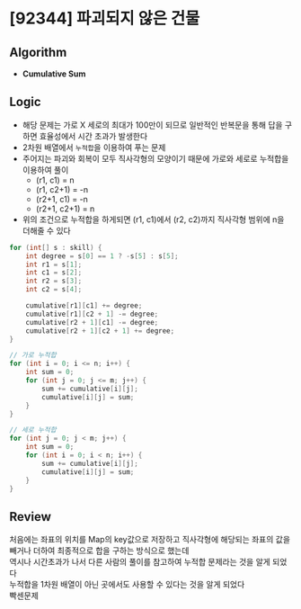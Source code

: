 # [92344] 파괴되지 않은 건물
## Algorithm
- **Cumulative Sum**

## Logic
- 해당 문제는 가로 X 세로의 최대가 100만이 되므로 일반적인 반복문을 통해 답을 구하면 효율성에서 시간 초과가 발생한다
- 2차원 배열에서 `누적합`을 이용하여 푸는 문제
- 주어지는 파괴와 회복이 모두 직사각형의 모양이기 때문에 가로와 세로로 누적합을 이용하여 풀이
  - (r1, c1) = n
  - (r1, c2+1) = -n
  - (r2+1, c1) = -n
  - (r2+1, c2+1) = n
- 위의 조건으로 누적합을 하게되면 (r1, c1)에서 (r2, c2)까지 직사각형 범위에 n을 더해줄 수 있다

```java
for (int[] s : skill) {
    int degree = s[0] == 1 ? -s[5] : s[5];
    int r1 = s[1];
    int c1 = s[2];
    int r2 = s[3];
    int c2 = s[4];

    cumulative[r1][c1] += degree;
    cumulative[r1][c2 + 1] -= degree;
    cumulative[r2 + 1][c1] -= degree;
    cumulative[r2 + 1][c2 + 1] += degree;
}

// 가로 누적합
for (int i = 0; i <= n; i++) {
    int sum = 0;
    for (int j = 0; j <= m; j++) {
        sum += cumulative[i][j];
        cumulative[i][j] = sum;
    }
}

// 세로 누적합
for (int j = 0; j < m; j++) {
    int sum = 0;
    for (int i = 0; i < n; i++) {
        sum += cumulative[i][j];
        cumulative[i][j] = sum;
    }
}
```

## Review
처음에는 좌표의 위치를 Map의 key값으로 저장하고 직사각형에 해당되는 좌표의 값을 빼거나 더하여 최종적으로 합을 구하는 방식으로 했는데  
역시나 시간초과가 나서 다른 사람의 풀이를 참고하여 누적합 문제라는 것을 알게 되었다  
누적합을 1차원 배열이 아닌 곳에서도 사용할 수 있다는 것을 알게 되었다  
빡센문제
